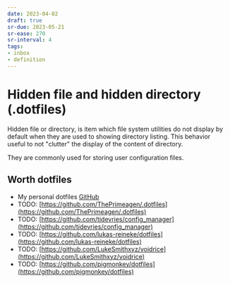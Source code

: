 ```yaml
---
date: 2023-04-02
draft: true
sr-due: 2023-05-21
sr-ease: 270
sr-interval: 4
tags:
- inbox
- definition
---
```


# Hidden file and hidden directory (.dotfiles)

Hidden file or directory, is item which file system utilities do not display by
default when they are used to showing directory listing. This behavior useful to
not "clutter" the display of the content of directory.

They are commonly used for storing user configuration files.

## Worth dotfiles


- My personal dotfiles [GitHub](https://github.com/inom-Turdikulov/dotfiles)
- TODO: [https://github.com/ThePrimeagen/.dotfiles](https://github.com/ThePrimeagen/.dotfiles)
- TODO: [https://github.com/tjdevries/config_manager](https://github.com/tjdevries/config_manager)
- TODO: [https://github.com/lukas-reineke/dotfiles](https://github.com/lukas-reineke/dotfiles)
- TODO: [https://github.com/LukeSmithxyz/voidrice](https://github.com/LukeSmithxyz/voidrice)
- TODO: [https://github.com/pigmonkey/dotfiles](https://github.com/pigmonkey/dotfiles)